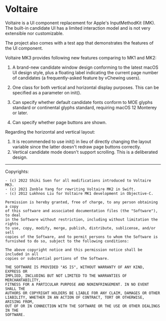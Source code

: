 # Voltaire

Voltaire is a UI component replacement for Apple's InputMethodKit (IMK). The
built-in candidate UI has a limited interaction model and is not very
extensible nor customizable.

The project also comes with a test app that demonstrates the features of the
UI component.

Voltaire MK3 provides following new features comparing to MK1 and MK2:

1. A brand-new candidate window design conforming to the latest macOS UI design style, plus a floating label indicating the current page number of candidates (a frequently-asked feature by vChewing users).
2. One class for both vertical and horizontal display purposes. This can be specified as a parameter on init().

3. Can specify whether default candidate fonts conform to MOE glyphs standard or continental glyphs standard, requiring macOS 12 Monterey or later.
4. Can specify whether page buttons are shown.

Regarding the horizontal and vertical layout:

1. It is recommended to use init() in lieu of directly changing the layout variable since the latter doesn't redraw page buttons correctly.
2. Vertical candidate mode doesn't support scrolling. This is a deliberated design.

---

Copyrights:
```
- (c) 2022 Shiki Suen for all modifications introduced to Voltaire MK3.
- (c) 2021 Zonble Yang for rewriting Voltaire MK2 in Swift.
- (c) 2012 Lukhnos Liu for Voltaire MK1 development in Objective-C.

Permission is hereby granted, free of charge, to any person obtaining a copy
of this software and associated documentation files (the "Software"), to deal
in the Software without restriction, including without limitation the rights
to use, copy, modify, merge, publish, distribute, sublicense, and/or sell
copies of the Software, and to permit persons to whom the Software is
furnished to do so, subject to the following conditions:

The above copyright notice and this permission notice shall be included in all
copies or substantial portions of the Software.

THE SOFTWARE IS PROVIDED "AS IS", WITHOUT WARRANTY OF ANY KIND, EXPRESS OR
IMPLIED, INCLUDING BUT NOT LIMITED TO THE WARRANTIES OF MERCHANTABILITY,
FITNESS FOR A PARTICULAR PURPOSE AND NONINFRINGEMENT. IN NO EVENT SHALL THE
AUTHORS OR COPYRIGHT HOLDERS BE LIABLE FOR ANY CLAIM, DAMAGES OR OTHER
LIABILITY, WHETHER IN AN ACTION OF CONTRACT, TORT OR OTHERWISE, ARISING FROM,
OUT OF OR IN CONNECTION WITH THE SOFTWARE OR THE USE OR OTHER DEALINGS IN THE
SOFTWARE.
```
